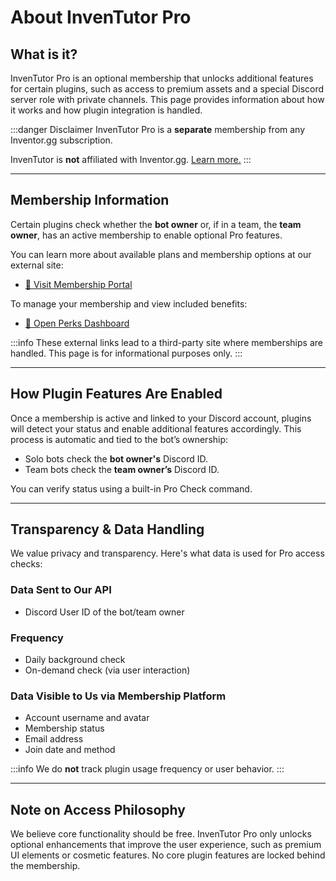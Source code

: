 # About InvenTutor Pro

## What is it?
InvenTutor Pro is an optional membership that unlocks additional features for certain plugins, such as access to premium assets and a special Discord server role with private channels. This page provides information about how it works and how plugin integration is handled.

:::danger Disclaimer
InvenTutor Pro is a **separate** membership from any Inventor.gg subscription.

InvenTutor is **not** affiliated with Inventor.gg. [Learn more.](../d/l/affiliation-disclaimer.md)
:::

***

## Membership Information
Certain plugins check whether the **bot owner** or, if in a team, the **team owner**, has an active membership to enable optional Pro features.

You can learn more about available plans and membership options at our external site:

- [🔗 Visit Membership Portal](https://inventutor-shop.fourthwall.com/supporters/payments/checkout?plan=plan_DG3PjpYJ2XXNiNbQ2NW5dAag)

To manage your membership and view included benefits:

- [🔗 Open Perks Dashboard](https://inventutor-shop.fourthwall.com/supporters/perks)

:::info
These external links lead to a third-party site where memberships are handled. This page is for informational purposes only.
:::

***

## How Plugin Features Are Enabled
Once a membership is active and linked to your Discord account, plugins will detect your status and enable additional features accordingly. This process is automatic and tied to the bot’s ownership:

- Solo bots check the **bot owner's** Discord ID.
- Team bots check the **team owner’s** Discord ID.

You can verify status using a built-in Pro Check command.

***

## Transparency & Data Handling
We value privacy and transparency. Here's what data is used for Pro access checks:

### Data Sent to Our API
- Discord User ID of the bot/team owner

### Frequency
- Daily background check
- On-demand check (via user interaction)

### Data Visible to Us via Membership Platform
- Account username and avatar
- Membership status
- Email address
- Join date and method

:::info
We do **not** track plugin usage frequency or user behavior.
:::

***

## Note on Access Philosophy
We believe core functionality should be free. InvenTutor Pro only unlocks optional enhancements that improve the user experience, such as premium UI elements or cosmetic features. No core plugin features are locked behind the membership.
